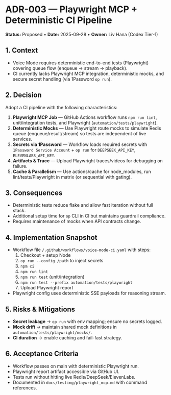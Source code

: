 <!--
Optimized: 2025-10-03
RPM: 3.6.0.6.ops-technology-ship-status-documentation
Session: Dual-AI Collaboration - Sonnet Docs Sweep
-->
# ADR-003 — Playwright MCP + Deterministic CI Pipeline

**Status:** Proposed • **Date:** 2025-09-28 • **Owner:** Liv Hana (Codex Tier‑1)

## 1. Context

- Voice Mode requires deterministic end-to-end tests (Playwright) covering queue flow (enqueue → stream → playback).
- CI currently lacks Playwright MCP integration, deterministic mocks, and secure secret handling (via 1Password `op run`).

## 2. Decision

Adopt a CI pipeline with the following characteristics:

1. **Playwright MCP Job** — GitHub Actions workflow runs `npm run lint`, unit/integration tests, and Playwright (`automation/tests/playwright`).
2. **Deterministic Mocks** — Use Playwright route mocks to simulate Redis queue (enqueue/result/stream) so tests are independent of live services.
3. **Secrets via 1Password** — Workflow loads required secrets with `1Password Service Account` + `op run` for `DEEPSEEK_API_KEY`, `ELEVENLABS_API_KEY`.
4. **Artifacts & Trace** — Upload Playwright traces/videos for debugging on failure.
5. **Cache & Parallelism** — Use actions/cache for node_modules, run lint/tests/Playwright in matrix (or sequential with gating).

## 3. Consequences

- Deterministic tests reduce flake and allow fast iteration without full stack.
- Additional setup time for `op` CLI in CI but maintains guardrail compliance.
- Requires maintenance of mocks when API contracts change.

## 4. Implementation Snapshot

- Workflow file `/.github/workflows/voice-mode-ci.yaml` with steps:
  1. Checkout + setup Node
  2. `op run --config /path` to inject secrets
  3. `npm ci`
  4. `npm run lint`
  5. `npm run test` (unit/integration)
  6. `npm run test --prefix automation/tests/playwright`
  7. Upload Playwright report
- Playwright config uses deterministic SSE payloads for reasoning stream.

## 5. Risks & Mitigations

- **Secret leakage** → `op run` with env mapping; ensure no secrets logged.
- **Mock drift** → maintain shared mock definitions in `automation/tests/playwright/mocks/`.
- **CI duration** → enable caching and fail-fast strategy.

## 6. Acceptance Criteria

- Workflow passes on main with deterministic Playwright run.
- Playwright report artifact accessible via GitHub UI.
- Tests run without hitting live Redis/DeepSeek/ElevenLabs.
- Documented in `docs/testing/playwright_mcp.md` with command references.

<!-- Last verified: 2025-10-02 -->

<!-- Optimized: 2025-10-02 -->

<!-- Last updated: 2025-10-02 -->

<!-- Last optimized: 2025-10-02 -->
